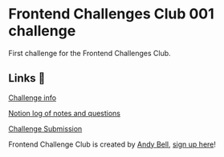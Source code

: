 # Frontend Challenges Club 001 challenge

 First challenge for the Frontend Challenges Club.

 ## Links 🔗
 [Challenge info](https://front-end-challenges.club/challenge-001-email-sign-up-form/)

 [Notion log of notes and questions](https://www.notion.so/superterrific/Front-End-Challenges-Club-b98144b373fa4c719e43a79c012cf511)

 [Challenge Submission](https://superterrific.github.io/fecc-001/)

 Frontend Challenge Club is created by [Andy Bell](https://hankchizljaw.com/), [sign up here](https://front-end-challenges.club/)!
